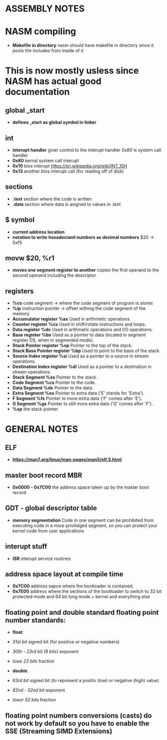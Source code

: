 # ASSEMBLY NOTES

# NASM compiling

 - **Makefile in directory** nasm should have makefile in directory since it pools the includes from inside of it

# This is now mostly usless since NASM has actual good documentation

## global _start

 - **defines _start as global symbol in linker**

## int

 - **interupt handler** giver control to the interupt handler *0x80* is system call handler
 - **0x80** kernal system call interupt
 - **0x10** bios interupt https://en.wikipedia.org/wiki/INT_10H
 - **0x13** another bios interupt call (for reading off of disk)

## sections

 - **.text** section where the code is written
 - **.data** section where data is asigned to values in .text

## $ symbol

 - **current address location**
 - **notation to write hexadeciaml numbers as decimal numbers** $20 -> 0xf5

## movw $20, %r1

 - **moves one segment register to another** copies the first operand to the second operand including the descriptor

## registers

 - **%cs** code segment -> where the code segment of program is stores
 - **%ip** instruction pointer -> offset withing the code segment of the memory
 - **Accumulator register %ax** Used in arithmetic operations
 - **Counter register %cx** Used in shift/rotate instructions and loops.
 - **Data register %dx** Used in arithmetic operations and I/O operations.
 - **Base register %bx** Used as a pointer to data (located in segment register DS, when in segmented mode).
 - **Stack Pointer register %sp** Pointer to the top of the stack.
 - **Stack Base Pointer register %bp** Used to point to the base of the stack.
 - **Source Index register %si** Used as a pointer to a source in stream operations.
 - **Destination Index register %di** Used as a pointer to a destination in stream operations.
 - **Stack Segment %ss** Pointer to the stack.
 - **Code Segment %cs** Pointer to the code.
 - **Data Segment %ds** Pointer to the data.
 - **Extra Segment %es** Pointer to extra data ('E' stands for 'Extra').
 - **F Segment %fs** Pointer to more extra data ('F' comes after 'E').
 - **G Segment %gs** Pointer to still more extra data ('G' comes after 'F').
 - **%sp** the stack pointer

# GENERAL NOTES

## ELF

 - **https://man7.org/linux/man-pages/man5/elf.5.html** 

## master boot record MBR

 - **0x0000 - 0x7C00** the address space taken up by the master boot record

## GDT - global descriptor table

 - **memory segmentation** Code in one segment can be prohibited from executing code in a more privilidged segment, so you can protect your kernel code from user      applications
 
## interupt stuff

 - **ISR** interupt service routines

## address space layout at compile time

 - **0x7C00** address sapce where the bootloader is contained,
 - **0x7E00** address where the sections of the bootloader to switch to 32 bit protected mode and 64 bit long mode + kernel and everything else

## floating point and double standard floating point number standards:

 - **float**:
 - *31st bit* signed bit (for positive or negative numbers)
 - *30th - 23rd bit (8 bits)* exponent
 - *lowe 23 bits* fraction
 
 - **double**:
 - *63rd bit* signed bit (to represent a positiv (low) or negative (high) value)
 - *62nd - 52nd bit* exponent
 - *lower 52 bits* fraction


## floating point numbers conversions (casts) do not work by default so you have to enable the SSE (Streaming SIMD Extensions)
